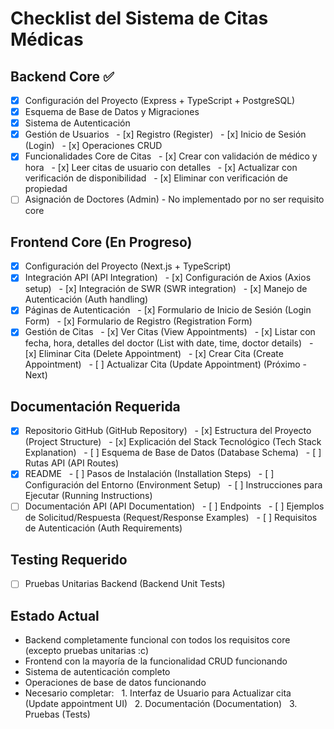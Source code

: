 # Checklist del Sistema de Citas Médicas

## Backend Core ✅
- [x] Configuración del Proyecto (Express + TypeScript + PostgreSQL)
- [x] Esquema de Base de Datos y Migraciones
- [x] Sistema de Autenticación
- [x] Gestión de Usuarios
  - [x] Registro (Register)
  - [x] Inicio de Sesión (Login)
  - [x] Operaciones CRUD
- [x] Funcionalidades Core de Citas
  - [x] Crear con validación de médico y hora
  - [x] Leer citas de usuario con detalles
  - [x] Actualizar con verificación de disponibilidad
  - [x] Eliminar con verificación de propiedad
- [ ] Asignación de Doctores (Admin) - No implementado por no ser requisito core

## Frontend Core (En Progreso)
- [x] Configuración del Proyecto (Next.js + TypeScript)
- [x] Integración API (API Integration)
  - [x] Configuración de Axios (Axios setup)
  - [x] Integración de SWR (SWR integration)
  - [x] Manejo de Autenticación (Auth handling)
- [x] Páginas de Autenticación
  - [x] Formulario de Inicio de Sesión (Login Form)
  - [x] Formulario de Registro (Registration Form)
- [x] Gestión de Citas
  - [x] Ver Citas (View Appointments)
  - [x] Listar con fecha, hora, detalles del doctor (List with date, time, doctor details)
  - [x] Eliminar Cita (Delete Appointment)
  - [x] Crear Cita (Create Appointment)
  - [ ] Actualizar Cita (Update Appointment) (Próximo - Next)

## Documentación Requerida
- [x] Repositorio GitHub (GitHub Repository)
  - [x] Estructura del Proyecto (Project Structure)
  - [x] Explicación del Stack Tecnológico (Tech Stack Explanation)
  - [ ] Esquema de Base de Datos (Database Schema)
  - [ ] Rutas API (API Routes)
- [x] README
  - [ ] Pasos de Instalación (Installation Steps)
  - [ ] Configuración del Entorno (Environment Setup)
  - [ ] Instrucciones para Ejecutar (Running Instructions)
- [ ] Documentación API (API Documentation)
  - [ ] Endpoints
  - [ ] Ejemplos de Solicitud/Respuesta (Request/Response Examples)
  - [ ] Requisitos de Autenticación (Auth Requirements)

## Testing Requerido
- [ ] Pruebas Unitarias Backend (Backend Unit Tests)

## Estado Actual
- Backend completamente funcional con todos los requisitos core (excepto pruebas unitarias :c)
- Frontend con la mayoría de la funcionalidad CRUD funcionando
- Sistema de autenticación completo
- Operaciones de base de datos funcionando
- Necesario completar:
  1. Interfaz de Usuario para Actualizar cita (Update appointment UI)
  2. Documentación (Documentation)
  3. Pruebas (Tests)
